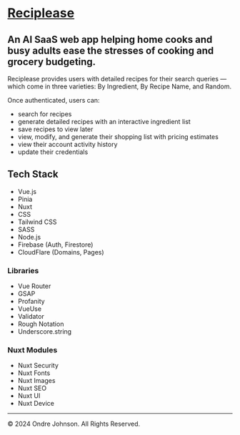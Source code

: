 # [Reciplease](https://reciplease.co)
## An AI SaaS web app helping home cooks and busy adults ease the stresses of cooking and grocery budgeting. 
Reciplease provides users with detailed recipes for their search queries — which come in three varieties: By Ingredient, By Recipe Name, and Random.

Once authenticated, users can:
- search for recipes
- generate detailed recipes with an interactive ingredient list
- save recipes to view later
- view, modify, and generate their shopping list with pricing estimates
- view their account activity history
- update their credentials

## Tech Stack
- Vue.js
- Pinia
- Nuxt
- CSS
- Tailwind CSS
- SASS
- Node.js
- Firebase (Auth, Firestore)
- CloudFlare (Domains, Pages)

### Libraries
- Vue Router
- GSAP
- Profanity
- VueUse
- Validator
- Rough Notation
- Underscore.string

### Nuxt Modules
- Nuxt Security
- Nuxt Fonts
- Nuxt Images
- Nuxt SEO
- Nuxt UI
- Nuxt Device

- - -
© 2024 Ondre Johnson. All Rights Reserved.
